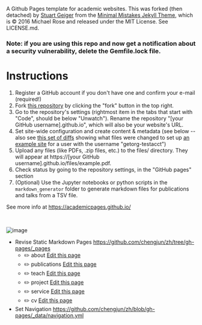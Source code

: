 A Github Pages template for academic websites. This was forked (then detached) by [Stuart Geiger](https://github.com/staeiou) from the [Minimal Mistakes Jekyll Theme](https://mmistakes.github.io/minimal-mistakes/), which is © 2016 Michael Rose and released under the MIT License. See LICENSE.md.

### Note: if you are using this repo and now get a notification about a security vulnerability, delete the Gemfile.lock file. 

# Instructions

1. Register a GitHub account if you don't have one and confirm your e-mail (required!)
1. Fork [this repository](https://github.com/academicpages/academicpages.github.io) by clicking the "fork" button in the top right. 
1. Go to the repository's settings (rightmost item in the tabs that start with "Code", should be below "Unwatch"). Rename the repository "[your GitHub username].github.io", which will also be your website's URL.
1. Set site-wide configuration and create content & metadata (see below -- also see [this set of diffs](http://archive.is/3TPas) showing what files were changed to set up [an example site](https://getorg-testacct.github.io) for a user with the username "getorg-testacct")
1. Upload any files (like PDFs, .zip files, etc.) to the files/ directory. They will appear at https://[your GitHub username].github.io/files/example.pdf.  
1. Check status by going to the repository settings, in the "GitHub pages" section
1. (Optional) Use the Jupyter notebooks or python scripts in the `markdown_generator` folder to generate markdown files for publications and talks from a TSV file.

See more info at https://academicpages.github.io/

<br>

![image](https://user-images.githubusercontent.com/543384/192227995-fdb3a693-2f68-4dc4-b9bd-06053066322f.png)

- Revise Static Markdown Pages https://github.com/chengjun/zh/tree/gh-pages/_pages
   - ✏️ about [Edit this page](https://github.com/chengjun/zh/edit/gh-pages/_pages/about.md) 
   - ✏️ publications [Edit this page](https://github.com/chengjun/zh/edit/gh-pages/_pages/publications.md)
   - ✏️ teach [Edit this page](https://github.com/chengjun/zh/edit/gh-pages/_pages/teach.md)
   - ✏️ project [Edit this page](https://github.com/chengjun/zh/edit/gh-pages/_pages/project.md)
   - ✏️ service [Edit this page](https://github.com/chengjun/zh/edit/gh-pages/_pages/service.md)
   - ✏️ cv [Edit this page](https://github.com/chengjun/zh/edit/gh-pages/_pages/cv.md)
- Set Navigation https://github.com/chengjun/zh/blob/gh-pages/_data/navigation.yml
